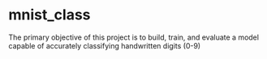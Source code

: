 # mnist_class
The primary objective of this project is to build, train, and evaluate a model capable of accurately classifying handwritten digits (0-9)
